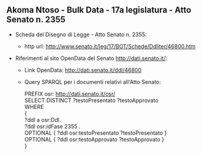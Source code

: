 ## Akoma Ntoso - Bulk Data - 17a legislatura - Atto Senato n. 2355 ##

* Scheda del Disegno di Legge - Atto Senato n. 2355:
	* http url: http://www.senato.it/leg/17/BGT/Schede/Ddliter/46800.htm

* Riferimenti al sito OpenData del Senato http://dati.senato.it/:
	* Link OpenData: http://dati.senato.it/ddl/46800
	* Query SPARQL per i documenti relativi all'Atto Senato:

        PREFIX osr: <http://dati.senato.it/osr/>  
		SELECT DISTINCT ?testoPresentato ?testoApprovato  
		WHERE  
		{  
		    ?ddl a osr:Ddl.  
		    ?ddl osr:idFase 2355 .  
		    OPTIONAL { ?ddl osr:testoPresentato ?testoPresentato }  
		    OPTIONAL { ?ddl osr:testoApprovato ?testoApprovato }  
		}
		
